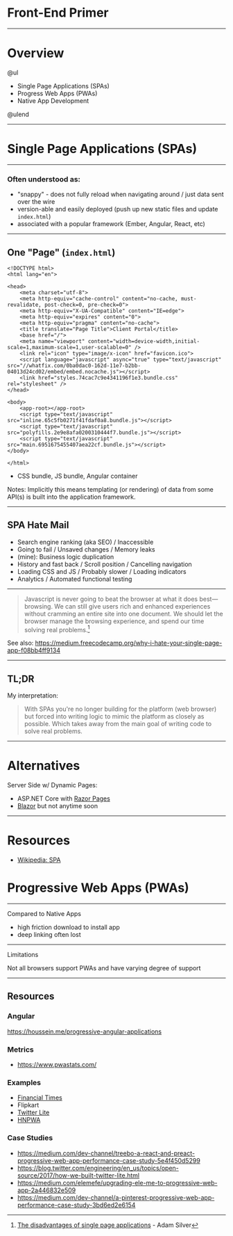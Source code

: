 # Front-End Primer

---

# Overview

@ul

- Single Page Applications (SPAs)
- Progress Web Apps (PWAs)
- Native App Development

@ulend

---

# Single Page Applications (SPAs)

---

### Often understood as:

- "snappy" - does not fully reload when navigating around / just data sent over the wire
- version-able and easily deployed (push up new static files and update `index.html`)
- associated with a popular framework (Ember, Angular, React, etc)

---

## One "Page" (`index.html`)

```
<!DOCTYPE html>
<html lang="en">

<head>
    <meta charset="utf-8">
    <meta http-equiv="cache-control" content="no-cache, must-revalidate, post-check=0, pre-check=0">
    <meta http-equiv="X-UA-Compatible" content="IE=edge">
    <meta http-equiv="expires" content="0">
    <meta http-equiv="pragma" content="no-cache">
    <title translate="Page Title">Client Portal</title>
    <base href="/">
    <meta name="viewport" content="width=device-width,initial-scale=1,maximum-scale=1,user-scalable=0" />
    <link rel="icon" type="image/x-icon" href="favicon.ico">
    <script language="javascript" async="true" type="text/javascript" src="//whatfix.com/0ba0dac0-162d-11e7-b2bb-04013d24cd02/embed/embed.nocache.js"></script>
    <link href="styles.74cac7c9e4341196f1e3.bundle.css" rel="stylesheet" />
</head>

<body>
    <app-root></app-root>
    <script type="text/javascript" src="inline.65c5fb0271f41fdaf0a8.bundle.js"></script>
    <script type="text/javascript" src="polyfills.2e9e8afa0200310444f7.bundle.js"></script>
    <script type="text/javascript" src="main.6951675455407aea22cf.bundle.js"></script>
</body>

</html>
```

- CSS bundle, JS bundle, Angular container

Notes:
Implicitly this means templating (or rendering) of data from some API(s) is built into the application framework.

---

## SPA Hate Mail

- Search engine ranking (aka SEO) / Inaccessible
- Going to fail / Unsaved changes / Memory leaks
- (mine): Business logic duplication
- History and fast back / Scroll position / Cancelling navigation
- Loading CSS and JS / Probably slower / Loading indicators
- Analytics / Automated functional testing

---

> Javascript is never going to beat the browser at what it does best—browsing. We can still give users rich and enhanced experiences without cramming an entire site into one document.
> We should let the browser manage the browsing experience, and spend our time solving real problems.[^2]

See also: https://medium.freecodecamp.org/why-i-hate-your-single-page-app-f08bb4ff9134

[^2]: [The disadvantages of single page applications](https://adamsilver.io/articles/the-disadvantages-of-single-page-applications/) - Adam Silver

---

## TL;DR

My interpretation:

> With SPAs you're no longer building for the platform (web browser)
but forced into writing logic to mimic the platform as closely as possible.
Which takes away from the main goal of writing code to solve real problems.

---

# Alternatives

Server Side w/ Dynamic Pages:

- ASP.NET Core with [Razor Pages](https://docs.microsoft.com/en-us/aspnet/core/tutorials/razor-pages/razor-pages-start?view=aspnetcore-2.1)
- [Blazor](https://blazor.net/) but not anytime soon

---

# Resources

- [Wikipedia: SPA](https://en.wikipedia.org/wiki/Single-page_application)

# Progressive Web Apps (PWAs)

---

Compared to Native Apps

- high friction download to install app
- deep linking often lost

---

Limitations

Not all browsers support PWAs and have varying degree of support

---

## Resources

### Angular

https://houssein.me/progressive-angular-applications

### Metrics

- https://www.pwastats.com/

### Examples

- [Financial Times](https://app.ft.com/index_page/home)
- Flipkart
- [Twitter Lite](https://lite.twitter.com/content/lite-twitter/en.html)
- [HNPWA](https://hnpwa.com/)

### Case Studies

- https://medium.com/dev-channel/treebo-a-react-and-preact-progressive-web-app-performance-case-study-5e4f450d5299
- https://blog.twitter.com/engineering/en_us/topics/open-source/2017/how-we-built-twitter-lite.html
- https://medium.com/elemefe/upgrading-ele-me-to-progressive-web-app-2a446832e509
- https://medium.com/dev-channel/a-pinterest-progressive-web-app-performance-case-study-3bd6ed2e6154